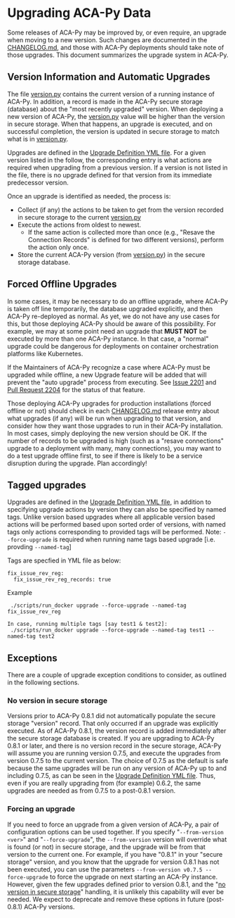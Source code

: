 # Upgrading ACA-Py Data

Some releases of ACA-Py may be improved by, or even require, an upgrade when
moving to a new version. Such changes are documented in the [CHANGELOG.md],
and those with ACA-Py deployments should take note of those upgrades. This
document summarizes the upgrade system in ACA-Py.

## Version Information and Automatic Upgrades

The file [version.py] contains the current version of a running instance of
ACA-Py. In addition, a record is made in the ACA-Py secure storage (database)
about the "most recently upgraded" version. When deploying a new version of
ACA-Py, the [version.py] value will be higher than the version in
secure storage. When that happens, an upgrade is executed, and on successful
completion, the version is updated in secure storage to match what is
in [version.py].

Upgrades are defined in the [Upgrade Definition YML file]. For a given
version listed in the follow, the corresponding entry is what actions are
required when upgrading from a previous version. If a version is not listed
in the file, there is no upgrade defined for that version from its immediate
predecessor version.

Once an upgrade is identified as needed, the process is:

- Collect (if any) the actions to be taken to get from the version recorded in
secure storage to the current [version.py]
- Execute the actions from oldest to newest.
    - If the same action is collected more than once (e.g., "Resave the
Connection Records" is defined for two different versions), perform the action
only once.
- Store the current ACA-Py version (from [version.py]) in the secure storage
  database.

## Forced Offline Upgrades

In some cases, it may be necessary to do an offline upgrade, where ACA-Py is
taken off line temporarily, the database upgraded explicitly, and then
ACA-Py re-deployed as normal. As yet, we do not have any use cases for this, but
those deploying ACA-Py should be aware of this possibility. For example,
we may at some point need an upgrade that **MUST NOT** be executed by more
than one ACA-Py instance. In that case, a "normal" upgrade could be dangerous
for deployments on container orchestration platforms like Kubernetes.

If the Maintainers of ACA-Py recognize a case where ACA-Py must be upgraded
while offline, a new Upgrade feature will be added that will prevent the "auto
upgrade" process from executing. See [Issue 2201] and [Pull Request 2204] for
the status of that feature.

[Issue 2201]: https://github.com/hyperledger/aries-cloudagent-python/issues/2201
[Pull Request 2204]: https://github.com/hyperledger/aries-cloudagent-python/pull/2204

Those deploying ACA-Py upgrades for production installations (forced offline or
not) should check in each [CHANGELOG.md] release entry about what upgrades (if
any) will be run when upgrading to that version, and consider how they want
those upgrades to run in their ACA-Py installation. In most cases, simply
deploying the new version should be OK. If the number of records to be upgraded
is high (such as a "resave connections" upgrade to a deployment with many, many
connections), you may want to do a test upgrade offline first, to see if there
is likely to be a service disruption during the upgrade. Plan accordingly!

## Tagged upgrades
Upgrades are defined in the [Upgrade Definition YML file], in addition to specifying upgrade actions by version they can also be specified by named tags. Unlike version based upgrades where all applicable version based actions will be performed based upon sorted order of versions, with named tags only actions corresponding to provided tags will be performed. Note: `--force-upgrade` is required when running name tags based upgrade [i.e. provding `--named-tag`]

Tags are specfied in YML file as below:
```
fix_issue_rev_reg:
  fix_issue_rev_reg_records: true
```

Example
```
 ./scripts/run_docker upgrade --force-upgrade --named-tag fix_issue_rev_reg

In case, running multiple tags [say test1 & test2]:
 ./scripts/run_docker upgrade --force-upgrade --named-tag test1 --named-tag test2
```



## Exceptions

There are a couple of upgrade exception conditions to consider, as outlined
in the following sections.

### No version in secure storage

Versions prior to ACA-Py 0.8.1 did not automatically populate the secure storage
"version" record. That only occurred if an upgrade was explicitly executed. As
of ACA-Py 0.8.1, the version record is added immediately after the secure
storage database is created. If you are upgrading to ACA-Py 0.8.1 or later, and
there is no version record in the secure storage, ACA-Py will assume you are
running version 0.7.5, and execute the upgrades from version 0.7.5 to the
current version. The choice of 0.7.5 as the default is safe because the same
upgrades will be run on any version of ACA-Py up to and including 0.7.5, as can
be seen in the [Upgrade Definition YML file]. Thus, even if you are really
upgrading from (for example) 0.6.2, the same upgrades are needed as from 0.7.5
to a post-0.8.1 version.

### Forcing an upgrade

If you need to force an upgrade from a given version of ACA-Py, a pair of
configuration options can be used together. If you specify "`--from-version
<ver>`" and "`--force-upgrade`", the `--from-version` version will override what
is found (or not) in secure storage, and the upgrade will be from that version
to the current one. For example, if you have "0.8.1" in your "secure storage"
version, and you know that the upgrade for version 0.8.1 has not been executed,
you can use the parameters `--from-version v0.7.5 --force-upgrade` to force the
upgrade on next starting an ACA-Py instance. However, given the few upgrades
defined prior to version 0.8.1, and the "[no version in secure
storage](#no-version-in-secure-storage)" handling, it is unlikely this
capability will ever be needed. We expect to deprecate and remove these
options in future (post-0.8.1) ACA-Py versions.

[CHANGELOG.md]: https://github.com/hyperledger/aries-cloudagent-python/blob/main/CHANGELOG.md
[version.py]: https://github.com/hyperledger/aries-cloudagent-python/blob/main/aries_cloudagent/version.py
[Upgrade Definition YML file]: https://github.com/hyperledger/aries-cloudagent-python/blob/main/aries_cloudagent/commands/default_version_upgrade_config.yml
